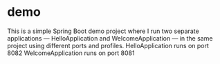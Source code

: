 # demo
This is a simple Spring Boot demo project where I run two separate applications — HelloApplication and WelcomeApplication — in the same project using different ports and profiles.  HelloApplication runs on port 8082  WelcomeApplication runs on port 8081
